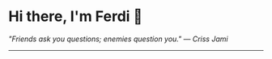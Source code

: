 <h1>Hi there, I'm Ferdi 👋</h1>

<p><em>
  "Friends ask you questions; enemies question you." — Criss Jami
</em></p>

---
